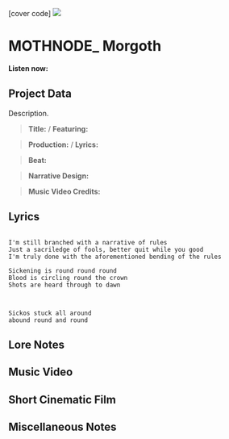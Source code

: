 [cover code] ![](57175019_319474918741616_8502199518755923887_n.jpg)

# MOTHNODE_ Morgoth

**Listen now:** 

## Project Data

Description.

> **Title:**  / **Featuring:** 

> **Production:**  / **Lyrics:** 

> **Beat:**

> **Narrative Design:**

> **Music Video Credits:**


## Lyrics

```

I'm still branched with a narrative of rules
Just a sacriledge of fools, better quit while you good
I'm truly done with the aforementioned bending of the rules

Sickening is round round round
Blood is circling round the crown 
Shots are heard through to dawn



Sickos stuck all around
abound round and round

```

## Lore Notes

## Music Video

## Short Cinematic Film

## Miscellaneous Notes
